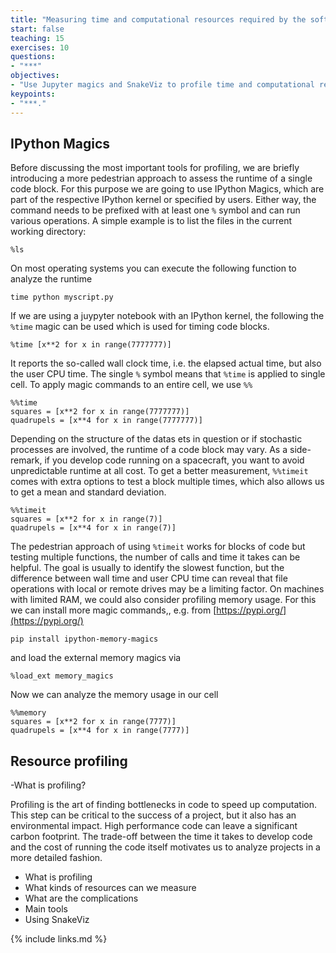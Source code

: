 ```yaml
---
title: "Measuring time and computational resources required by the software"
start: false
teaching: 15
exercises: 10
questions:
- "***"
objectives:
- "Use Jupyter magics and SnakeViz to profile time and computational resources."
keypoints:
- "***."
---
```


## IPython Magics

Before discussing the most important tools for profiling, we are briefly introducing a more pedestrian approach to assess the runtime of a single code block. For this purpose we are going to use IPython Magics, which are part of the respective IPython kernel or specified by users. Either way, the command needs to be prefixed with at least one `%` symbol and can run various operations. A simple example is to list the files in the current working directory:

~~~
%ls
~~~

On most operating systems you can execute the following function to analyze the runtime

~~~
time python myscript.py
~~~

If we are using a juypyter notebook with an IPython kernel, the following the `%time` magic can be used which is used for timing code blocks. 

~~~
%time [x**2 for x in range(7777777)]
~~~

It reports the so-called wall clock time, i.e. the elapsed actual time, but also the user CPU time. The single `%` symbol means that `%time` is applied to single cell. To apply magic commands to an entire cell, we use `%%` 

~~~
%%time 
squares = [x**2 for x in range(7777777)]
quadrupels = [x**4 for x in range(7777777)]
~~~

Depending on the structure of the datas ets in question or if stochastic processes are involved, the runtime of a code block may vary. As a side-remark, if you develop code running on a spacecraft, you want to avoid unpredictable runtime at all cost. To get a better measurement, `%%timeit` comes with extra options to test a block multiple times, which also allows us to get a mean and standard deviation. 


~~~
%%timeit
squares = [x**2 for x in range(7)]
quadrupels = [x**4 for x in range(7)]
~~~

The pedestrian approach of using `%timeit` works for blocks of code but testing multiple functions, the number of calls and time it takes can be helpful. The goal is usually to identify the slowest function, but the difference between wall time and user CPU time can reveal that file operations with local or remote drives may be a limiting factor. On machines with limited RAM, we could also consider profiling memory usage. For this we can install more magic commands,, e.g. from [https://pypi.org/](https://pypi.org/)

~~~
pip install ipython-memory-magics
~~~

and load the external memory magics via

~~~
%load_ext memory_magics
~~~

Now we can analyze the memory usage in our cell

~~~
%%memory
squares = [x**2 for x in range(7777)]
quadrupels = [x**4 for x in range(7777)]
~~~


## Resource profiling

-What is profiling?

Profiling is the art of finding bottlenecks in code to speed up computation. This step can be critical to the success of a project, but it also has an environmental impact. High performance code can leave a significant carbon footprint. The trade-off between the time it takes to develop code and the cost of running the code itself motivates us to analyze projects in a more detailed fashion.

- What is profiling
- What kinds of resources can we measure
- What are the complications
- Main tools
- Using SnakeViz

{% include links.md %}
